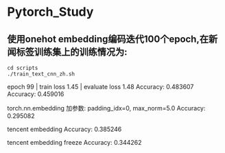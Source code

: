 # Pytorch_Study

## 使用onehot embedding编码迭代100个epoch,在新闻标签训练集上的训练情况为:
```shell
cd scripts
./train_text_cnn_zh.sh
```
epoch 99 | train loss 1.45 | evaluate loss 1.48
Accuracy: 0.483607
Accuracy: 0.459016

torch.nn.embedding 加参数: padding_idx=0, max_norm=5.0
Accuracy: 0.295082

tencent embedding
Accuracy: 0.385246

tencent embedding freeze
Accuracy: 0.344262